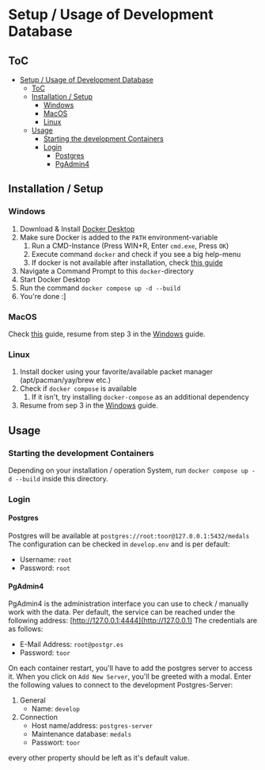 # Setup / Usage of Development Database

## ToC
- [Setup / Usage of Development Database](#setup--usage-of-development-database)
  - [ToC](#toc)
  - [Installation / Setup](#installation--setup)
    - [Windows](#windows)
    - [MacOS](#macos)
    - [Linux](#linux)
  - [Usage](#usage)
    - [Starting the development Containers](#starting-the-development-containers)
    - [Login](#login)
      - [Postgres](#postgres)
      - [PgAdmin4](#pgadmin4)

## Installation / Setup

### Windows
1. Download & Install [Docker Desktop](https://www.docker.com/products/docker-desktop/)
2. Make sure Docker is added to the `PATH` environment-variable
   1. Run a CMD-Instance (Press WIN+R, Enter `cmd.exe`, Press `OK`)
   2. Execute command `docker` and check if you see a big help-menu
   3. If docker is not available after installation, check [this guide](https://learn.microsoft.com/en-us/virtualization/windowscontainers/manage-docker/configure-docker-daemon)
3. Navigate a Command Prompt to this `docker`-directory
4. Start Docker Desktop
5. Run the command `docker compose up -d --build`
6. You're done :]

### MacOS
Check [this](https://docs.docker.com/desktop/setup/install/mac-install/) guide, resume from step 3 in the [Windows](#windows) guide.

### Linux
1. Install docker using your favorite/available packet manager (apt/pacman/yay/brew etc.)
2. Check if `docker compose` is available
   1. If it isn't, try installing `docker-compose` as an additional dependency
3. Resume from sep 3 in the [Windows](#windows) guide. 

## Usage

### Starting the development Containers
Depending on your installation / operation System, run `docker compose up -d --build` inside this directory.

### Login

#### Postgres
Postgres will be available at `postgres://root:toor@127.0.0.1:5432/medals`
The configuration can be checked in `develop.env` and is per default:
- Username: `root`
- Password: `root`

#### PgAdmin4
PgAdmin4 is the administration interface you can use to check / manually work with the data.
Per default, the service can be reached under the following address:
[http://127.0.0.1:4444](http://127.0.0.1)
The credentials are as follows:
- E-Mail Address: `root@postgr.es`
- Password: `toor` 

On each container restart, you'll have to add the postgres server to access it.
When you click on `Add New Server`, you'll be greeted with a modal. Enter the following values to connect to the development Postgres-Server:
1. General
   - Name: `develop`
2. Connection
   - Host name/address: `postgres-server`
   - Maintenance database: `medals`
   - Passwort: `toor`

every other property should be left as it's default value.